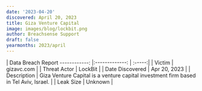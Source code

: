 ```yaml
---
date: '2023-04-20'
discovered: April 20, 2023
title: Giza Venture Capital
image: images/blog/lockbit.png
author: Breachsense Support
draft: false
yearmonths: 2023/april
---
```



| Data Breach Report
------------:     |:-------------:    | :-----:|
| Victim      | gizavc.com      | 
| Threat Actor      | LockBit      | 
| Date Discovered      | Apr 20, 2023      | 
| Description      | Giza Venture Capital is a venture capital investment firm based in Tel Aviv, Israel.      | 
| Leak Size      | Unknown      | 


